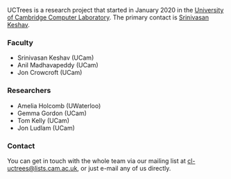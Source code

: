 UCTrees is a research project that started in January 2020 in the [University of Cambridge Computer Laboratory](https://www.cl.cam.ac.uk/).  The primary contact is [Srinivasan Keshav](https://en.wikipedia.org/wiki/Srinivasan_Keshav).

### Faculty

- Srinivasan Keshav (UCam)
- Anil Madhavapeddy (UCam)
- Jon Crowcroft (UCam)

### Researchers

- Amelia Holcomb (UWaterloo)
- Gemma Gordon (UCam)
- Tom Kelly (UCam)
- Jon Ludlam (UCam)

### Contact

You can get in touch with the whole team via our mailing list at <cl-uctrees@lists.cam.ac.uk>, or just e-mail any of us directly.
